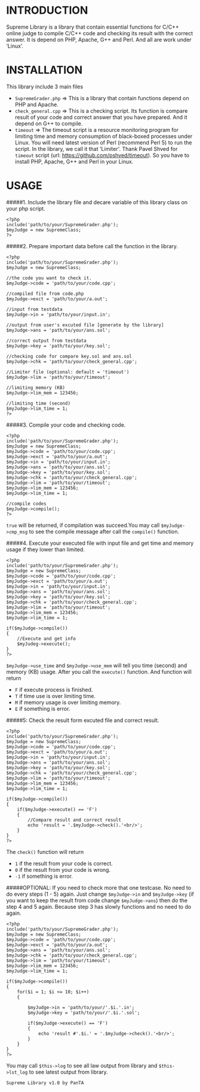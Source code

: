 INTRODUCTION
============

Supreme Library is a library that contain essential functions for C/C++ online judge to compile C/C++ code and checking its result with the correct answer. It is depend on PHP, Apache, G++ and Perl. And all are work under ‘Linux’.

INSTALLATION
============

This library include 3 main files
- `SupremeGrader.php` => This is a library that contain functions depend on PHP and Apache.
- `check_general.cpp` => This is a checking script. Its function is compare result of your code and correct answer that you have prepared. And it depend on G++ to compile.
- `timeout` => The timeout script is a resource monitoring program for limiting time and memory consumption of black-boxed processes under Linux. You will need latest version of Perl (recommend Perl 5) to run the script. In the library, we call it that 'Limiter'. Thank Pavel Shved for `timeout` script (url: https://github.com/pshved/timeout).
So you have to install PHP, Apache, G++ and Perl in your Linux.

USAGE
=====

#####1. Include the library file and decare variable of this library class on your php script.

    <?php
    include('path/to/your/SupremeGrader.php');
    $myJudge = new SupremeClass;
    ?>

#####2. Prepare important data before call the function in the library.

    <?php
    include('path/to/your/SupremeGrader.php');
    $myJudge = new SupremeClass;
    	
    //the code you want to check it.
    $myJudge->code = 'path/to/your/code.cpp';
    
    //compiled file from code.php
    $myJudge->exct = 'path/to/your/a.out'; 
    
    //input from testdata
    $myJudge->in = 'path/to/your/input.in'; 
    
    //output from user's excuted file [generate by the library]
    $myJudge->ans = 'path/to/your/ans.sol'; 
    
    //correct output from testdata
    $myJudge->key = 'path/to/your/key.sol'; 
    
    //checking code for compare key.sol and ans.sol
    $myJudge->chk = 'path/to/your/check_general.cpp';
    
    //Limiter file (optional: default = 'timeout')
    $myJudge->lim = 'path/to/your/timeout';
    
    //limiting memory (KB)
    $myJudge->lim_mem = 123456;
    
    //limiting time (second)
    $myJudge->lim_time = 1;
    ?>

#####3. Compile your code and checking code.

    <?php
    include('path/to/your/SupremeGrader.php');
    $myJudge = new SupremeClass;
    $myJudge->code = 'path/to/your/code.cpp';
    $myJudge->exct = 'path/to/your/a.out'; 
    $myJudge->in = 'path/to/your/input.in'; 
    $myJudge->ans = 'path/to/your/ans.sol'; 
    $myJudge->key = 'path/to/your/key.sol'; 
    $myJudge->chk = 'path/to/your/check_general.cpp';
    $myJudge->lim = 'path/to/your/timeout';
    $myJudge->lim_mem = 123456;
    $myJudge->lim_time = 1;
    
    //compile codes
    $myJudge->compile();
    ?>

`true` will be returned, if compilation was succeed.You may call `$myJudge->cmp_msg` to see the compile message after call the `compile()` function.

#####4. Execute your executed file with input file and get time and memory usage if they lower than limited.

    <?php
    include('path/to/your/SupremeGrader.php');
    $myJudge = new SupremeClass;
    $myJudge->code = 'path/to/your/code.cpp';
    $myJudge->exct = 'path/to/your/a.out'; 
    $myJudge->in = 'path/to/your/input.in'; 
    $myJudge->ans = 'path/to/your/ans.sol'; 
    $myJudge->key = 'path/to/your/key.sol'; 
    $myJudge->chk = 'path/to/your/check_general.cpp';
    $myJudge->lim = 'path/to/your/timeout';
    $myJudge->lim_mem = 123456;
    $myJudge->lim_time = 1;
    
    if($myJudge->compile())
    {
    	//Execute and get info
    	$myJudeg->execute();
    }
    ?>

`$myJudge->use_time` and `$myJudge->use_mem` will tell you time (second) and memory (KB) usage. After you call the `execute()` function. And function will return
- `F` if execute process is finished.
- `T` if time use is over limiting time.
- `M` if memory usage is over limiting memory.
- `E` if something is error.

#####5: Check the result form excuted file and correct result.

    <?php
    include('path/to/your/SupremeGrader.php');
    $myJudge = new SupremeClass;
    $myJudge->code = 'path/to/your/code.cpp';
    $myJudge->exct = 'path/to/your/a.out'; 
    $myJudge->in = 'path/to/your/input.in'; 
    $myJudge->ans = 'path/to/your/ans.sol'; 
    $myJudge->key = 'path/to/your/key.sol'; 
    $myJudge->chk = 'path/to/your/check_general.cpp';
    $myJudge->lim = 'path/to/your/timeout';
    $myJudge->lim_mem = 123456;
    $myJudge->lim_time = 1;
    
    if($myJudge->compile())
    {
    	if($myJudge->execute() == 'F')
    	{
    		//Compare result and correct result
    		echo 'result = '.$myJudge->check().'<br/>';
    	}
    }
    ?>

The `check()` function will return
- `1` if the result from your code is correct.
- `0` if the result from your code is wrong.
- `-1` if something is error.

#####OPTIONAL: If you need to check more that one testcase. No need to do every steps (1 - 5) again. Just change `$myJudge->in` and `$myJudge->key` (if you want to keep the result from code change `$myJudge->ans`) then do the step 4 and 5 again. Because step 3 has slowly functions and no need to do again.
    
    <?php
    include('path/to/your/SupremeGrader.php');
    $myJudge = new SupremeClass;
    $myJudge->code = 'path/to/your/code.cpp';
    $myJudge->exct = 'path/to/your/a.out'; 
    $myJudge->ans = 'path/to/your/ans.sol'; 
    $myJudge->chk = 'path/to/your/check_general.cpp';
    $myJudge->lim = 'path/to/your/timeout';
    $myJudge->lim_mem = 123456;
    $myJudge->lim_time = 1;
    
    if($myJudge->compile())
    {
    	for($i = 1; $i <= 10; $i++)
    	{
    
    		$myJudge->in = 'path/to/your/'.$i.'.in'; 
    		$myJudge->key = 'path/to/your/'.$i.'.sol'; 
    
    		if($myJudge->execute() == 'F')
    		{
    			echo 'result #'.$i.' = '.$myJudge->check().'<br/>';
    		}
    	}
    }
    ?>

You may call `$this->log` to see all law output from library and `$this->lst_log` to see latest output from library.

`Supreme Library v1.0 by PanTA`